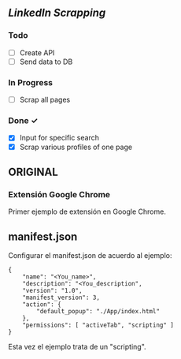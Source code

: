 ## _LinkedIn Scrapping_

### Todo

- [ ] Create API
- [ ] Send data to DB

### In Progress

- [ ] Scrap all pages

### Done ✓

- [x] Input for specific search
- [x] Scrap various profiles of one page

## ORIGINAL

### Extensión Google Chrome

Primer ejemplo de extensión en Google Chrome.

## manifest.json

Configurar el manifest.json de acuerdo al ejemplo:

```
{
    "name": "<You_name>",
    "description": "<You_description",
    "version": "1.0",
    "manifest_version": 3,
    "action": {
        "default_popup": "./App/index.html"
    },
    "permissions": [ "activeTab", "scripting" ]
}
```

Esta vez el ejemplo trata de un "scripting".
